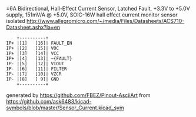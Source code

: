 ±6A Bidirectional, Hall-Effect Current Sensor, Latched Fault, +3.3V to +5.0V supply, 151mV/A @ +5.0V, SOIC-16W
hall effect current monitor sensor isolated
http://www.allegromicro.com/~/media/Files/Datasheets/ACS710-Datasheet.ashx?la=en


	    +----------+
	IP+ |[1]   [16]| FAULT_EN
	IP+ |[2]   [15]| VOC
	IP+ |[3]   [14]| VCC
	IP+ |[4]   [13]| ~{FAULT}
	IP- |[5]   [12]| VIOUT
	IP- |[6]   [11]| FILTER
	IP- |[7]   [10]| VZCR
	IP- |[8]   [ 9]| GND
	    +----------+


generated by https://github.com/FBEZ/Pinout-AsciiArt from https://github.com/ask6483/kicad-symbols/blob/master/Sensor_Current.kicad_sym